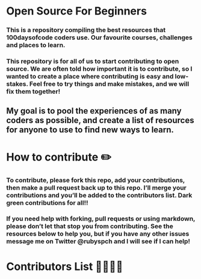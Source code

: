 # Open Source For Beginners

### This is a repository compiling the best resources that 100daysofcode coders use. Our favourite courses, challenges and places to learn. 

### This repository is for all of us to start contributing to open source. We are often told how important it is to contribute, so I wanted to create a place where contributing is easy and low-stakes. Feel free to try things and make mistakes, and we will fix them together! 

## My goal is to pool the experiences of as many coders as possible, and create a list of resources for anyone to use to find new ways to learn. 

# How to contribute :pencil2:

### To contribute, please fork this repo, add your contributions, then make a pull request back up to this repo. I’ll merge your contributions and you’ll be added to the contributors list. Dark green contributions for all!! 

### If you need help with forking, pull requests or using markdown, please don’t let that stop you from contributing. See the resources below to help you, but if you have any other issues message me on Twitter @rubyspch and I will see if I can help! 

# Contributors List 👨‍👩‍👦‍👦
